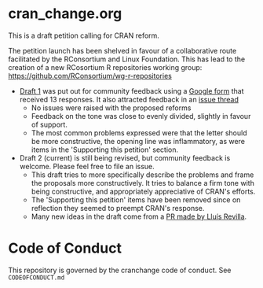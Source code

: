 # cran_change.org

This is a draft petition calling for CRAN reform.

The petition launch has been shelved in favour of a collaborative route facilitated by the RConsortium and Linux Foundation. This has lead to the creation of a new RCosortium R repositories working group: https://github.com/RConsortium/wg-r-repositories


* [Draft 1](https://github.com/cranchange/cran_change.org/tree/e0352a4be5f8e211d1bd4cc6cbb25e36aa3e3f2b) was put out for community feedback using a [Google form](https://forms.gle/iS5UFnv3yTtW6Dzg9) that received 13 responses. It also attracted feedback in an [issue thread](https://github.com/cranchange/cran_change.org/issues/19)
  - No issues were raised with the proposed reforms
  - Feedback on the tone was close to evenly divided, slightly in favour of support.
  - The most common problems expressed were that the letter should be more constructive, the opening line was inflammatory, as were items in the 'Supporting this petition' section. 
* Draft 2 (current) is still being revised, but community feedback is welcome. Please feel free to file an issue.
  - This draft tries to more specifically describe the problems and frame the proposals more constructively. It tries to balance a firm tone with being constructive, and appropriately appreciative of CRAN's efforts.
  - The 'Supporting this petition' items have been removed since on reflection they seemed to preempt CRAN's response.
  - Many new ideas in the draft come from a [PR made by Lluís Revilla](https://github.com/cranchange/cran_change.org/pull/21).
  
# Code of Conduct

This repository is governed by the cranchange code of conduct. See `CODEOFCONDUCT.md`
